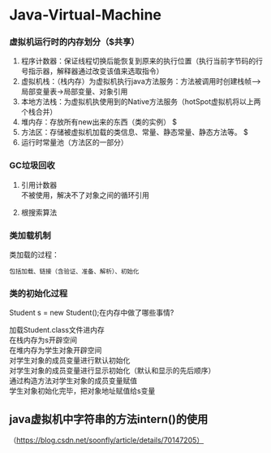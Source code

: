 # Java-Virtual-Machine
### 虚拟机运行时的内存划分（$共享）  

1. 程序计数器：保证线程切换后能恢复到原来的执行位置（执行当前字节码的行号指示器，解释器通过改变该值来选取指令）
2. 虚拟机栈：（栈内存）为虚拟机执行java方法服务：方法被调用时创建栈帧-->局部变量表->局部变量、对象引用
3. 本地方法栈：为虚拟机执使用到的Native方法服务（hotSpot虚拟机将以上两个栈合并）
4. 堆内存：存放所有new出来的东西（类的实例） $
5. 方法区：存储被虚拟机加载的类信息、常量、静态常量、静态方法等。  $
6. 运行时常量池（方法区的一部分）

### GC垃圾回收

1. 引用计数器  
  不被使用，解决不了对象之间的循环引用

2. 根搜索算法

### 类加载机制

  类加载的过程：

    包括加载、链接（含验证、准备、解析）、初始化
    
### 类的初始化过程

Student s = new Student();在内存中做了哪些事情?

加载Student.class文件进内存  
在栈内存为s开辟空间  
在堆内存为学生对象开辟空间  
对学生对象的成员变量进行默认初始化  
对学生对象的成员变量进行显示初始化（默认和显示的先后顺序）  
通过构造方法对学生对象的成员变量赋值  
学生对象初始化完毕，把对象地址赋值给s变量

 ## java虚拟机中字符串的方法intern()的使用
  （https://blog.csdn.net/soonfly/article/details/70147205）
